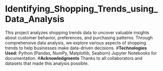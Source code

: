 # Identifying_Shopping_Trends_using_Data_Analysis
This project analyzes shopping trends data to uncover valuable insights about customer behavior, preferences, and purchasing patterns. Through comprehensive data analysis, we explore various aspects of shopping trends to help businesses make data-driven decisions.
#**Technologies Used:**
Python (Pandas, NumPy, Matplotlib, Seaborn)
Jupyter Notebooks for documentation.
#**Acknowledgments**
Thanks to all collaborators and datasets that made this analysis possible.
